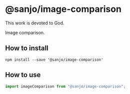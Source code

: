 # @sanjo/image-comparison

This work is devoted to God.

Image comparison.

## How to install

```
npm install --save '@sanjo/image-comparison'
```

## How to use

```js
import imageComparison from "@sanjo/image-comparison";
```
